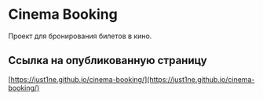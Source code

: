 # Cinema Booking

Проект для бронирования билетов в кино.

## Ссылка на опубликованную страницу

[https://just1ne.github.io/cinema-booking/](https://just1ne.github.io/cinema-booking/) 